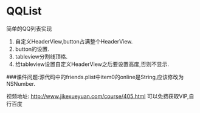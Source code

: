 # QQList
简单的QQ列表实现

1. 自定义HeaderView,button占满整个HeaderView.
2. button的设置.
3. tableview分割线顶格.
4. 给tableview设置自定义HeaderView之后要设置高度,否则不显示.

###课件问题:源代码中的friends.plist中item0的online是String,应该修改为NSNumber.

视频地址: http://www.jikexueyuan.com/course/405.html
可以免费获取VIP,自行百度
